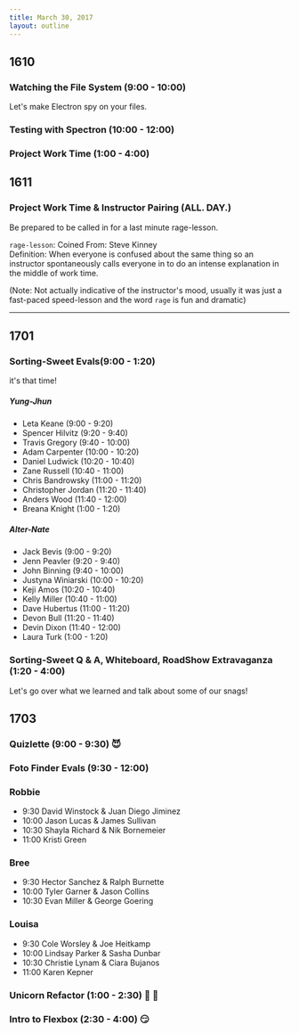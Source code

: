 ```yaml
---
title: March 30, 2017
layout: outline
---
```


## 1610

### Watching the File System (9:00 - 10:00)
Let's make Electron spy on your files.

### Testing with Spectron (10:00 - 12:00)

### Project Work Time (1:00 - 4:00)

## 1611

### Project Work Time & Instructor Pairing (ALL. DAY.)  

Be prepared to be called in for a last minute rage-lesson.  

`rage-lesson`:
  Coined From: Steve Kinney  
  Definition: When everyone is confused about the same thing so an instructor spontaneously calls everyone in to do an intense explanation in the middle of work time.  

  (Note: Not actually indicative of the instructor's mood, usually it was just a fast-paced speed-lesson and the word `rage` is fun and dramatic)


-----------------------------------------------

## 1701

### Sorting-Sweet Evals(9:00 - 1:20)

it's that time!

##### Yung-Jhun

* Leta Keane (9:00 - 9:20)
* Spencer Hilvitz (9:20 - 9:40)
* Travis Gregory (9:40 - 10:00)
* Adam Carpenter (10:00 - 10:20)
* Daniel Ludwick (10:20 - 10:40)
* Zane Russell (10:40 - 11:00)
* Chris Bandrowsky (11:00 - 11:20)
* Christopher Jordan (11:20 - 11:40)
* Anders Wood (11:40 - 12:00)
* Breana Knight (1:00 - 1:20)

##### Alter-Nate

* Jack Bevis (9:00 - 9:20)
* Jenn Peavler (9:20 - 9:40)
* John Binning (9:40 - 10:00)
* Justyna Winiarski (10:00 - 10:20)
* Keji Amos (10:20 - 10:40)
* Kelly Miller (10:40 - 11:00)
* Dave Hubertus (11:00 - 11:20)
* Devon Bull (11:20 - 11:40)
* Devin Dixon (11:40 - 12:00)
* Laura Turk (1:00 - 1:20)

### Sorting-Sweet Q & A, Whiteboard, RoadShow Extravaganza (1:20 - 4:00)

Let's go over what we learned and talk about some of our snags!


## 1703

### Quizlette (9:00 - 9:30) :smiling_imp:

### Foto Finder Evals (9:30 - 12:00)

### Robbie

* 9:30 David Winstock & Juan Diego Jiminez
* 10:00 Jason Lucas & James Sullivan
* 10:30 Shayla Richard & Nik Bornemeier
* 11:00 Kristi Green

### Bree

* 9:30 Hector Sanchez & Ralph Burnette
* 10:00 Tyler Garner & Jason Collins
* 10:30 Evan Miller & George Goering

### Louisa

* 9:30 Cole Worsley & Joe Heitkamp
* 10:00 Lindsay Parker & Sasha Dunbar
* 10:30 Christie Lynam & Ciara Bujanos
* 11:00 Karen Kepner

### Unicorn Refactor (1:00 - 2:30) :rainbow: :horse:

### Intro to Flexbox (2:30 - 4:00) :smirk:
